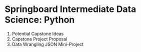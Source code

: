 # Springboard Intermediate Data Science: Python
1) Potential Capstone Ideas
2) Capstone Project Proposal
3) Data Wrangling JSON Mini-Project
